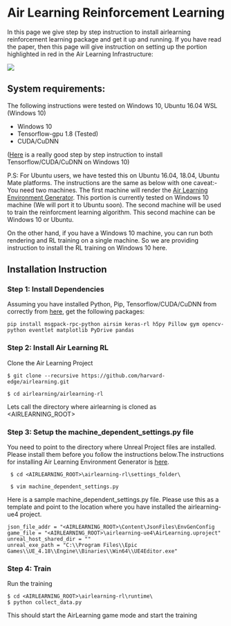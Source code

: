 # Air Learning Reinforcement Learning

In this page we give step by step instruction to install airlearning reinforcement learning package and get it up and running. If you have read the paper, then this page will give instruction on setting up the portion highlighted in red in the Air Learning Infrastructure:

![](https://github.com/harvard-edge/airlearning-rl/blob/master/docs/images/airlearning-rl.png)

## System requirements:
The following instructions were tested on Windows 10, Ubuntu 16.04 WSL (Windows 10)

* Windows 10
* Tensorflow-gpu 1.8 (Tested)
* CUDA/CuDNN 

([Here](https://medium.com/@lmoroney_40129/installing-tensorflow-with-gpu-on-windows-10-3309fec55a00) is a really good step by step instruction to install Tensorflow/CUDA/CuDNN on Windows 10)

P.S: For Ubuntu users, we have tested this on Ubuntu 16.04, 18.04, Ubuntu Mate platforms. The instructions are the same as below with one caveat:-You need two machines. The first machine will render the [Air Learning Environment Generator](https://github.com/harvard-edge/airlearning-ue4/tree/b4f27ea457936609745ddad1191ab8c54f8799ac). This portion is currently tested on Windows 10 machine (We will port it to Ubuntu soon). The second machine will be used to train the reinforcment learning algorithm. This second machine can be Windows 10 or Ubuntu. 

On the other hand, if you have a Windows 10 machine, you can run both rendering and RL training on a single machine. So we are providing instruction to install the RL training on Windows 10 here.

## Installation Instruction

### Step 1: Install Dependencies
Assuming you have installed Python, Pip, Tensorflow/CUDA/CuDNN from correctly from [here](https://medium.com/@lmoroney_40129/installing-tensorflow-with-gpu-on-windows-10-3309fec55a00), get the following packages:

```pip install msgpack-rpc-python airsim keras-rl h5py Pillow gym opencv-python eventlet matplotlib PyDrive pandas```

### Step 2: Install Air Learning RL
Clone the Air Learning Project

```$ git clone --recursive https://github.com/harvard-edge/airlearning.git```

```$ cd airlearning/airlearning-rl```

Lets call the directory where airlearning is cloned as <AIRLEARNING_ROOT>
### Step 3: Setup the machine_dependent_settings.py file

You need to point to the directory where Unreal Project files are installed. Please install them before you follow the instructions below.The instructions for installing Air Learning Environment Generator is [here](https://github.com/harvard-edge/airlearning-ue4/tree/b4f27ea457936609745ddad1191ab8c54f8799ac). 

``` $ cd <AIRLEARNING_ROOT>\airlearning-rl\settings_folder\```

``` $ vim machine_dependent_settings.py```

Here is a sample machine_dependent_settings.py file. Please use this as a template and point to the location where you have installed the airlearning-ue4 project.

```
json_file_addr = "<AIRLEARNING_ROOT>\Content\JsonFiles\EnvGenConfig
game_file = "<AIRLEARNING_ROOT>\airlearning-ue4\AirLearning.uproject"
unreal_host_shared_dir = ""
unreal_exe_path = "C:\\Program Files\\Epic Games\\UE_4.18\\Engine\\Binaries\\Win64\\UE4Editor.exe"
```

### Step 4: Train

Run the training 

``` 
$ cd <AIRLEARNING_ROOT>\airlearning-rl\runtime\
$ python collect_data.py
```

This should start the AirLearning game mode and start the training



